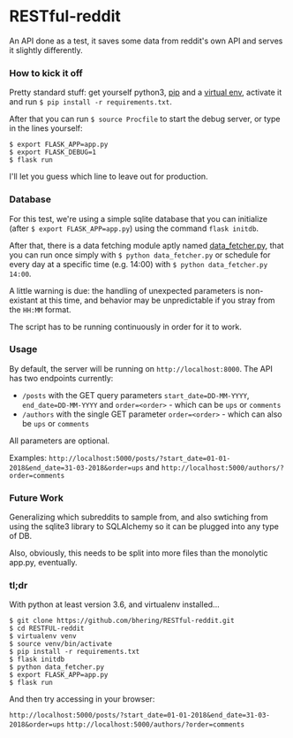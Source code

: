 # RESTful-reddit
An API done as a test, it saves some data from reddit's own API and serves it slightly differently.

### How to kick it off

Pretty standard stuff: get yourself python3, [pip](https://pip.pypa.io/en/stable/) and a [virtual env](https://docs.python.org/3/library/venv.html), activate it and run `$ pip install -r requirements.txt`.

After that you can run `$ source Procfile` to start the debug server, or type in the lines yourself:

```
$ export FLASK_APP=app.py
$ export FLASK_DEBUG=1
$ flask run
```

I'll let you guess which line to leave out for production.

### Database

For this test, we're using a simple sqlite database that you can initialize (after `$ export FLASK_APP=app.py`) using the command `flask initdb`.

After that, there is a data fetching module aptly named [data_fetcher.py](./data_fetcher.py), that you can run once simply with `$ python data_fetcher.py` or schedule for every day at a specific time (e.g. 14:00) with `$ python data_fetcher.py 14:00`.

A little warning is due: the handling of unexpected parameters is non-existant at this time, and behavior may be unpredictable if you stray from the `HH:MM` format.

The script has to be running continuously in order for it to work.

### Usage

By default, the server will be running on `http://localhost:8000`. The API has two endpoints currently:
- `/posts` with the GET query parameters `start_date=DD-MM-YYYY`, `end_date=DD-MM-YYYY` and `order=<order>` - which can be `ups` or `comments`
- `/authors` with the single GET parameter `order=<order>` - which can also be `ups` or `comments`

All parameters are optional.

Examples: `http://localhost:5000/posts/?start_date=01-01-2018&end_date=31-03-2018&order=ups` and `http://localhost:5000/authors/?order=comments`

### Future Work

Generalizing which subreddits to sample from, and also swtiching from using the sqlite3 library to SQLAlchemy so it can be plugged into any type of DB.

Also, obviously, this needs to be split into more files than the monolytic app.py, eventually.

### tl;dr

With python at least version 3.6, and virtualenv installed...

```
$ git clone https://github.com/bhering/RESTful-reddit.git
$ cd RESTFUL-reddit
$ virtualenv venv
$ source venv/bin/activate
$ pip install -r requirements.txt
$ flask initdb
$ python data_fetcher.py
$ export FLASK_APP=app.py
$ flask run
```

And then try accessing in your browser:

`http://localhost:5000/posts/?start_date=01-01-2018&end_date=31-03-2018&order=ups` 
`http://localhost:5000/authors/?order=comments`
